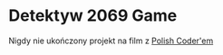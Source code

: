 # Detektyw 2069 Game
Nigdy nie ukończony projekt na film z [Polish Coder'em](https://github.com/Polish-Coder)
